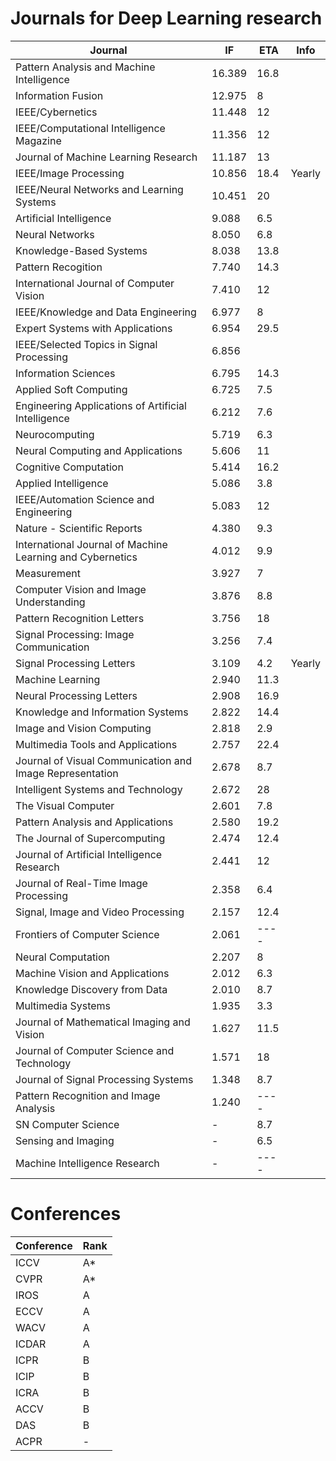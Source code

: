 # Journals for Deep Learning research

|   Journal                                                    |   IF      |   ETA   |   Info    |
|--------------------------------------------------------------|-----------|---------|-----------|
|   Pattern Analysis and Machine Intelligence                  |   16.389  |   16.8  |           |
|   Information Fusion                                         |   12.975  |    8    |           |
|   IEEE/Cybernetics                                           |   11.448  |   12    |           |
|   IEEE/Computational Intelligence Magazine                   |   11.356  |   12    |           |
|   Journal of Machine Learning Research                       |   11.187  |   13    |           |
|   IEEE/Image Processing                                      |   10.856  |   18.4  |   Yearly  |
|   IEEE/Neural Networks and Learning Systems                  |   10.451  |   20    |           |
|   Artificial Intelligence                                    |   9.088   |   6.5   |           |
|   Neural Networks                                            |   8.050   |   6.8   |           |
|   Knowledge-Based Systems                                    |   8.038   |   13.8  |           |
|   Pattern Recogition                                         |   7.740   |   14.3  |           |
|   International Journal of Computer Vision                   |   7.410   |   12    |           |
|   IEEE/Knowledge and Data Engineering                        |   6.977   |    8    |           |
|   Expert Systems with Applications                           |   6.954   |   29.5  |           |
|   IEEE/Selected Topics in Signal Processing                  |   6.856   |         |           |
|   Information Sciences                                       |   6.795   |   14.3  |           |
|   Applied Soft Computing                                     |   6.725   |    7.5  |           |
|   Engineering Applications of Artificial Intelligence        |   6.212   |    7.6  |           |
|   Neurocomputing                                             |   5.719   |    6.3  |           |
|   Neural Computing and Applications                          |   5.606   |   11    |           |
|   Cognitive Computation                                      |   5.414   |   16.2  |           |
|   Applied Intelligence                                       |   5.086   |    3.8  |           |
|   IEEE/Automation Science and Engineering                    |   5.083   |   12    |           |
|   Nature - Scientific Reports                                |   4.380   |    9.3  |           |
|   International Journal of Machine Learning and Cybernetics  |   4.012   |    9.9  |           |
|   Measurement                                                |   3.927   |    7    |           |
|   Computer Vision and Image Understanding                    |   3.876   |    8.8  |           |
|   Pattern Recognition Letters                                |   3.756   |   18    |           |
|   Signal Processing: Image Communication                     |   3.256   |    7.4  |           |
|   Signal Processing Letters                                  |   3.109   |    4.2  |   Yearly  |
|   Machine Learning                                           |   2.940   |   11.3  |           |
|   Neural Processing Letters                                  |   2.908   |   16.9  |           |
|   Knowledge and Information Systems                          |   2.822   |   14.4  |           |
|   Image and Vision Computing                                 |   2.818   |    2.9  |           |
|   Multimedia Tools and Applications                          |   2.757   |   22.4  |           |
|   Journal of Visual Communication and Image Representation   |   2.678   |    8.7  |           |
|   Intelligent Systems and Technology                         |   2.672   |   28    |           |
|   The Visual Computer                                        |   2.601   |    7.8  |           |
|   Pattern Analysis and Applications                          |   2.580   |   19.2  |           |
|   The Journal of Supercomputing                              |   2.474   |   12.4  |           |
|   Journal of Artificial Intelligence Research                |   2.441   |   12    |           |
|   Journal of Real-Time Image Processing                      |   2.358   |    6.4  |           |
|   Signal, Image and Video Processing                         |   2.157   |   12.4  |           |
|   Frontiers of Computer Science                              |   2.061   |   ----  |           |
|   Neural Computation                                         |   2.207   |    8    |           |
|   Machine Vision and Applications                            |   2.012   |    6.3  |           |
|   Knowledge Discovery from Data                              |   2.010   |    8.7  |           |
|   Multimedia Systems                                         |   1.935   |    3.3  |           |
|   Journal of Mathematical Imaging and Vision                 |   1.627   |   11.5  |           |
|   Journal of Computer Science and Technology                 |   1.571   |   18    |           |
|   Journal of Signal Processing Systems                       |   1.348   |    8.7  |           |
|   Pattern Recognition and Image Analysis                     |   1.240   |   ----  |           |
|   SN Computer Science                                        |   -       |    8.7  |           |
|   Sensing and Imaging                                        |   -       |    6.5  |           |
|   Machine Intelligence Research                              |   -       |   ----  |           |

# Conferences

|   Conference  |   Rank  |
|---------------|---------|
|   ICCV        |   A*    |
|   CVPR        |   A*    |
|   IROS        |   A     |
|   ECCV        |   A     |
|   WACV        |   A     |
|   ICDAR       |   A     |
|   ICPR        |   B     |
|   ICIP        |   B     |
|   ICRA        |   B     |
|   ACCV        |   B     |
|   DAS         |   B     |
|   ACPR        |   -     |
